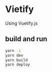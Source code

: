 # Vietify

Using Vuetify.js

## build and run

``` bash
yarn -i
yarn dev
yarn build
yarn deploy
```
